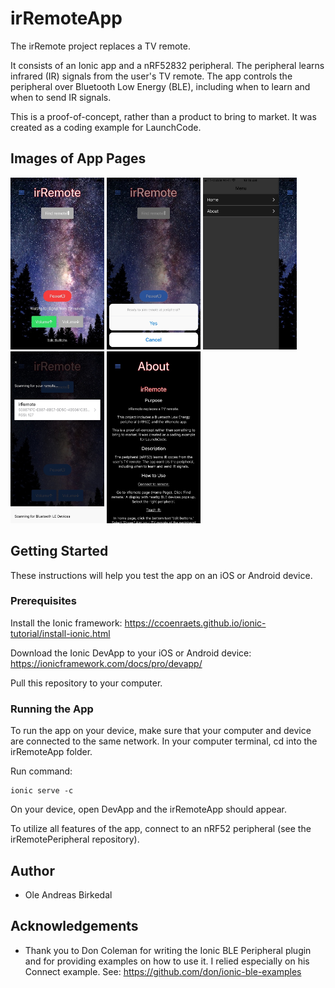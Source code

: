 # irRemoteApp

The irRemote project replaces a TV remote.


It consists of an Ionic app and a nRF52832 peripheral. The peripheral learns infrared (IR) signals from the user's TV remote. The app controls the peripheral over Bluetooth Low Energy (BLE), including when to learn and when to send IR signals.


This is a proof-of-concept, rather than a product to bring to market. It was created as a coding example for LaunchCode.

## Images of App Pages

<p>
  <img width="150" height="275" src="images/learnIRCode.jpg">
  <img width="150" height="275" src="images/confirm.jpg">
  <img width="150" height="275" src="images/sideMenu.jpg">
  <img width="150" height="275" src="images/scan.jpg">
  <img width="150" height="275" src="images/aboutPage.jpg">
</p>


## Getting Started

These instructions will help you test the app on an iOS or Android device.


### Prerequisites

Install the Ionic framework: https://ccoenraets.github.io/ionic-tutorial/install-ionic.html

Download the Ionic DevApp to your iOS or Android device: https://ionicframework.com/docs/pro/devapp/

Pull this repository to your computer.


### Running the App

To run the app on your device, make sure that your computer and device are connected to the same network. In your computer terminal, cd into the irRemoteApp folder.

Run command:

```
ionic serve -c
```

On your device, open DevApp and the irRemoteApp should appear.

To utilize all features of the app, connect to an nRF52 peripheral (see the irRemotePeripheral repository).


## Author
- Ole Andreas Birkedal

## Acknowledgements
- Thank you to Don Coleman for writing the Ionic BLE Peripheral plugin and for providing examples on how to use it. I relied especially on his Connect example. See: https://github.com/don/ionic-ble-examples

